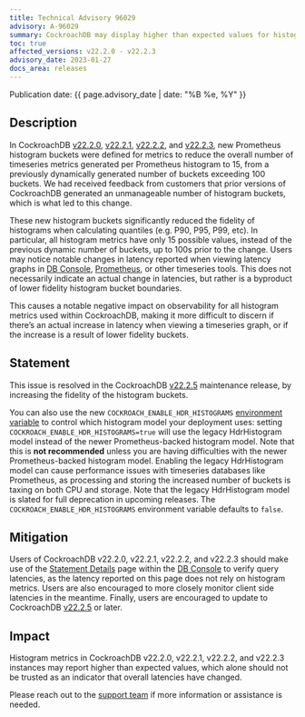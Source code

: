 ```yaml
---
title: Technical Advisory 96029
advisory: A-96029
summary: CockroachDB may display higher than expected values for histogram metrics when calculating quantiles.
toc: true
affected_versions: v22.2.0 - v22.2.3
advisory_date: 2023-01-27
docs_area: releases
---
```


Publication date: {{ page.advisory_date | date: "%B %e, %Y" }}

## Description

In CockroachDB [v22.2.0](https://www.cockroachlabs.com/docs/releases/v22.2#v22-2-0), [v22.2.1](https://www.cockroachlabs.com/docs/releases/v22.2#v22-2-1), [v22.2.2](https://www.cockroachlabs.com/docs/releases/v22.2.html#v22-2-2), and [v22.2.3](https://www.cockroachlabs.com/docs/releases/v22.2.html#v22-2-3), new Prometheus histogram buckets were defined for metrics to reduce the overall number of timeseries metrics generated per Prometheus histogram to 15, from a previously dynamically generated number of buckets exceeding 100 buckets. We had received feedback from customers that prior versions of CockroachDB generated an unmanageable number of histogram buckets, which is what led to this change.

These new histogram buckets significantly reduced the fidelity of histograms when calculating quantiles (e.g. P90, P95, P99, etc). In particular, all histogram metrics have only 15 possible values, instead of the previous dynamic number of buckets, up to 100s prior to the change. Users may notice notable changes in latency reported when viewing latency graphs in [DB Console](https://www.cockroachlabs.com/docs/v22.2/ui-overview), [Prometheus](https://www.cockroachlabs.com/docs/v22.2/monitor-cockroachdb-with-prometheus), or other timeseries tools. This does not necessarily indicate an actual change in latencies, but rather is a byproduct of lower fidelity histogram bucket boundaries.

This causes a notable negative impact on observability for all histogram metrics used within CockroachDB, making it more difficult to discern if there’s an actual increase in latency when viewing a timeseries graph, or if the increase is a result of lower fidelity buckets.

## Statement

This issue is resolved in the CockroachDB [v22.2.5](https://www.cockroachlabs.com/docs/releases/v22.2#v22-2-5) maintenance release, by increasing the fidelity of the histogram buckets.

You can also use the new `COCKROACH_ENABLE_HDR_HISTOGRAMS` [environment variable](https://www.cockroachlabs.com/docs/v22.2/cockroach-commands#environment-variables) to control which histogram model your deployment uses: setting `COCKROACH_ENABLE_HDR_HISTOGRAMS=true` will use the legacy HdrHistogram model instead of the newer Prometheus-backed histogram model. Note that this is **not recommended** unless you are having difficulties with the newer Prometheus-backed histogram model. Enabling the legacy HdrHistogram model can cause performance issues with timeseries databases like Prometheus, as processing and storing the increased number of buckets is taxing on both CPU and storage. Note that the legacy HdrHistogram model is slated for full deprecation in upcoming releases. The `COCKROACH_ENABLE_HDR_HISTOGRAMS` environment variable defaults to `false`.

## Mitigation

Users of CockroachDB v22.2.0, v22.2.1, v22.2.2, and v22.2.3 should make use of the [Statement Details](https://www.cockroachlabs.com/docs/v22.2/ui-statements-page#statement-details-page) page within the [DB Console](https://www.cockroachlabs.com/docs/v22.2/ui-overview) to verify query latencies, as the latency reported on this page does not rely on histogram metrics. Users are also encouraged to more closely monitor client side latencies in the meantime. Finally, users are encouraged to update to CockroachDB [v22.2.5](https://www.cockroachlabs.com/docs/releases/v22.2#v22-2-5) or later.

## Impact

Histogram metrics in CockroachDB v22.2.0, v22.2.1, v22.2.2, and v22.2.3 instances may report higher than expected values, which alone should not be trusted as an indicator that overall latencies have changed.

Please reach out to the [support team](https://support.cockroachlabs.com/) if more information or assistance is needed.
